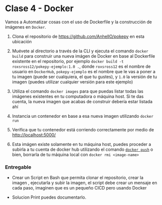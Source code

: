 # Clase 4 - Docker

Vamos a Automatizar cosas con el uso de Dockerfile y la construcción de imágenes en `Docker`.

1. Clona el repositorio de <https://github.com/AnhellO/pokepy> en esta ubicación

2. Muévete al directorio a través de la CLI y ejecuta el comando `docker build` para construir una nueva imágen de Docker en base al Dockerfile existente en el repositorio, por ejemplo `docker build -t roxsross12/pokepy-ejemplo:1.0 .`, donde `roxsross12` es el nombre de usuario en `DockerHub`, `pokepy-ejemplo` es el nombre que le vas a poner a tu imagen (puede ser cualquiera, el que tu gustes), y `1.0` la versión de tu imagen (puedes utilizar cualquier versión para este ejemplo)

3. Utiliza el comando `docker images` para que puedas listar todas las imágenes existentes en tu computadora o máquina host. Si te das cuenta, la nueva imagen que acabas de construir debería estar listada ahí

4. Instancia un contenedor en base a esa nueva imagen utilizando `docker run`
5. Verifica que tu contenedor está corriendo correctamente por medio de <http://localhost:5000/>

6. Esta imágen existe solamente en tu máquina host, puedes proceder a subirla a tu cuenta de docker hub utilizando el comando [`docker push`](https://docs.docker.com/engine/reference/commandline/push/) o bien, borrarla de tu máquina local con `docker rmi <image-name>`

### Entregable

- Crear un Script en Bash que permita clonar el repositorio, crear la imagen , ejecutarla y subir la imagen, el script debe crear un mensaje en cada paso, imaginen que es un pequeño CICD pero usando Docker

- Solucion Print puedes documentarlo.